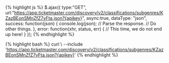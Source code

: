 {% highlight js %}
$.ajax({
  type:"GET",
  url:"https://app.ticketmaster.com/discovery/v2/classifications/subgenres/KZazBEonSMnZfZ7vFta.json?{apikey}",
  async:true,
  dataType: "json",
  success: function(json) {
              console.log(json);
              // Parse the response.
              // Do other things.
           },
  error: function(xhr, status, err) {
              // This time, we do not end up here!
           }
});
{% endhighlight %}

{% highlight bash %}
curl \ 
--include 'https://app.ticketmaster.com/discovery/v2/classifications/subgenres/KZazBEonSMnZfZ7vFta.json?{apikey}'
{% endhighlight %}
